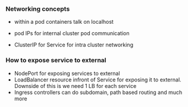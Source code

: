 
### Networking concepts

- within a pod containers talk on localhost
- pod IPs for internal cluster pod communication

- ClusterIP for Service for intra cluster networking

### How to expose service to external
- NodePort for exposing services to external
- LoadBalancer resource infront of Service for exposing it to external. Downside of this is we need 1 LB for each service
- Ingress controllers can do subdomain, path based routing and much more

